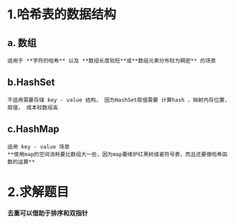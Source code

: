 # 1.哈希表的数据结构
## a. 数组
    适用于 **字符的哈希** 以及 **数组长度较短**或**数组元素分布较为稠密** 的场景
## b.HashSet
    不适用需要存储 key - value 结构， 因为HashSet取值需要 计算hash ，映射内存位置， 取值， 成本较数组高
## c.HashMap
    适用 key - value 场景
    **使用map的空间消耗要比数组大一些，因为map要维护红黑树或者符号表，而且还要做哈希函数的运算**

# 2.求解题目
  **去重可以借助于排序和双指针**
